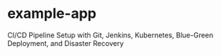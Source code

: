 # example-app
CI/CD Pipeline Setup with Git, Jenkins, Kubernetes, Blue-Green Deployment, and Disaster Recovery
